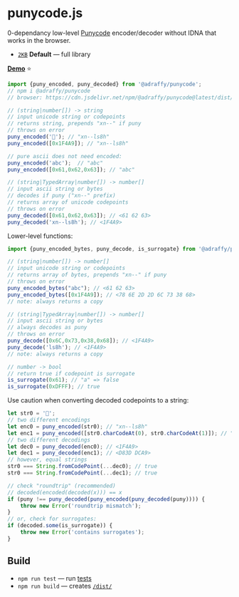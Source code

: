 # punycode.js

0-dependancy low-level [Punycode](https://datatracker.ietf.org/doc/html/rfc3492) encoder/decoder without IDNA that works in the browser.

* [`2KB`](./dist/index.min.js) **Default** — full library

[**Demo**](https://adraffy.github.io/punycode.js/test/demo.html) ⭐️

```Javascript
import {puny_encoded, puny_decoded} from '@adraffy/punycode';
// npm i @adraffy/punycode
// browser: https://cdn.jsdelivr.net/npm/@adraffy/punycode@latest/dist/index.min.js

// (string|number[]) -> string
// input unicode string or codepoints
// returns string, prepends "xn--" if puny
// throws on error
puny_encoded('💩'); // "xn--ls8h"
puny_encoded([0x1F4A9]); // "xn--ls8h"

// pure ascii does not need encoded:
puny_encoded('abc');  // "abc"
puny_encoded([0x61,0x62,0x63]); // "abc"

// (string|TypedArray|number[]) -> number[]
// input ascii string or bytes
// decodes if puny ("xn--" prefix)
// returns array of unicode codepoints
// throws on error
puny_decoded([0x61,0x62,0x63]); // <61 62 63>
puny_decoded('xn--ls8h'); // <1F4A9>
```

Lower-level functions:
```Javascript
import {puny_encoded_bytes, puny_decode, is_surrogate} from '@adraffy/punycode';

// (string|number[]) -> number[]
// input unicode string or codepoints
// returns array of bytes, prepends "xn--" if puny
// throws on error
puny_encoded_bytes("abc"); // <61 62 63>
puny_encoded_bytes([0x1F4A9]); // <78 6E 2D 2D 6C 73 38 68>
// note: always returns a copy

// (string|TypedArray|number[]) -> number[]
// input ascii string or bytes
// always decodes as puny
// throws on error
puny_decode([0x6C,0x73,0x38,0x68]); // <1F4A9>
puny_decode('ls8h'); // <1F4A9>
// note: always returns a copy

// number -> bool
// return true if codepoint is surrogate
is_surrogate(0x61); // "a" => false
is_surrogate(0xDFFF); // true
```

Use caution when converting decoded codepoints to a string:
```Javascript
let str0 = '💩'; 
// two different encodings
let enc0 = puny_encoded(str0); // "xn--ls8h"
let enc1 = puny_encoded([str0.charCodeAt(0), str0.charCodeAt(1)]); // "xn--8c9by4f"
// two different decodings
let dec0 = puny_decoded(enc0); // <1F4A9>
let dec1 = puny_decoded(enc1); // <D83D DCA9>
// however, equal strings
str0 === String.fromCodePoint(...dec0); // true
str0 === String.fromCodePoint(...dec1); // true

// check "roundtrip" (recommended)
// decoded(encoded(decoded(x))) == x
if (puny !== puny_decoded(puny_encoded(puny_decoded(puny)))) {
	throw new Error('roundtrip mismatch');
}
// or, check for surrogates:
if (decoded.some(is_surrogate)) {
	throw new Error('contains surrogates');
}
```

## Build

* `npm run test` &mdash; run [tests](./test/)
* `npm run build` &mdash; creates [`/dist/`](./dist/)
